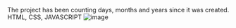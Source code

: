 The project has been counting days, months and years since it was created.
HTML, CSS, JAVASCRIPT
![image](https://github.com/zehrasbr/Timer/assets/120209419/7a2bc642-1831-4567-a01a-81a25ccce3ba)
